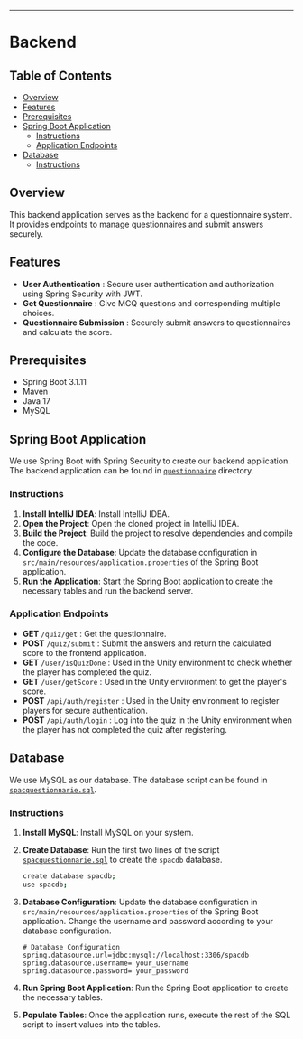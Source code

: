 
---

# Backend

## Table of Contents
- [Overview](#Overview)
- [Features](#Features)
- [Prerequisites](#Prerequisites)
- [Spring Boot Application](#Spring-Boot-Application)
  - [Instructions](#Instructions)
  - [Application Endpoints](#Application-Endpoints)
- [Database](#Database)
  - [Instructions](#Instructions)

## Overview

This backend application serves as the backend for a questionnaire system. It provides endpoints to manage questionnaires and submit answers securely.

## Features

- **User Authentication** : Secure user authentication and authorization using Spring Security with JWT.
- **Get Questionnaire** : Give MCQ questions and corresponding multiple choices.
- **Questionnaire Submission** : Securely submit answers to questionnaires and calculate the score.

## Prerequisites

- Spring Boot 3.1.11
- Maven
- Java 17
- MySQL
   

## Spring Boot Application

We use Spring Boot with Spring Security to create our backend application. The backend application can be found in  [`questionnaire`](./questionnaire) directory.

### Instructions

 1. **Install IntelliJ IDEA**: Install IntelliJ IDEA.
 2. **Open the Project**: Open the cloned project in IntelliJ IDEA.
 3. **Build the Project**: Build the project to resolve dependencies and compile the code.
 4. **Configure the Database**: Update the database configuration in `src/main/resources/application.properties` of the Spring Boot application. 
 5. **Run the Application**: Start the Spring Boot application to create the necessary tables and run the backend server.

### Application Endpoints

- **GET** `/quiz/get` : Get the questionnaire.
- **POST** `/quiz/submit` : Submit the answers and return the calculated score to the frontend application.
- **GET** `/user/isQuizDone` :  Used in the Unity environment to check whether the player has completed the quiz.
- **GET** `/user/getScore` : Used in the Unity environment to get the player's score.
- **POST** `/api/auth/register` : Used in the Unity environment to register players for secure authentication.
- **POST** `/api/auth/login` : Log into the quiz in the Unity environment when the player has not completed the quiz after registering.

## Database 

We use MySQL as our database. The database script can be found in [`spacquestionnarie.sql`](./spacquestionnarie.sql).

### Instructions

1. **Install MySQL**: Install MySQL on your system.

3. **Create Database**: Run the first two lines of the script [`spacquestionnarie.sql`](./spacquestionnarie.sql) to create the `spacdb` database.

    ```bash
    create database spacdb;
    use spacdb;
    ```

4. **Database Configuration**: Update the database configuration in `src/main/resources/application.properties` of the Spring Boot application. Change the username and password according to your database configuration.

    ```properties
    # Database Configuration
    spring.datasource.url=jdbc:mysql://localhost:3306/spacdb
    spring.datasource.username= your_username
    spring.datasource.password= your_password
    ```

5. **Run Spring Boot Application**: Run the Spring Boot application to create the necessary tables.

6. **Populate Tables**: Once the application runs, execute the rest of the SQL script to insert values into the tables.


